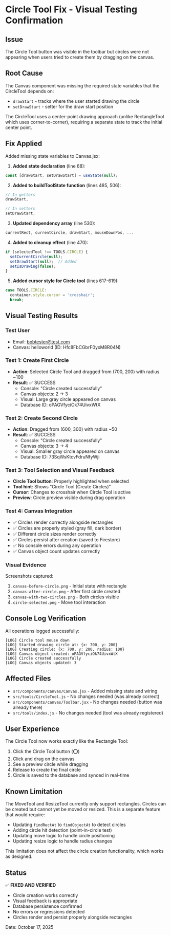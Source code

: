 # Circle Tool Fix - Visual Testing Confirmation

## Issue
The Circle Tool button was visible in the toolbar but circles were not appearing when users tried to create them by dragging on the canvas.

## Root Cause
The Canvas component was missing the required state variables that the CircleTool depends on:
- `drawStart` - tracks where the user started drawing the circle
- `setDrawStart` - setter for the draw start position

The CircleTool uses a center-point drawing approach (unlike RectangleTool which uses corner-to-corner), requiring a separate state to track the initial center point.

## Fix Applied
Added missing state variables to Canvas.jsx:

1. **Added state declaration** (line 68):
```javascript
const [drawStart, setDrawStart] = useState(null);
```

2. **Added to buildToolState function** (lines 485, 506):
```javascript
// In getters
drawStart,

// In setters
setDrawStart,
```

3. **Updated dependency array** (line 530):
```javascript
currentRect, currentCircle, drawStart, mouseDownPos, ...
```

4. **Added to cleanup effect** (line 470):
```javascript
if (selectedTool !== TOOLS.CIRCLE) {
  setCurrentCircle(null);
  setDrawStart(null);  // Added
  setIsDrawing(false);
}
```

5. **Added cursor style for Circle tool** (lines 617-619):
```javascript
case TOOLS.CIRCLE:
  container.style.cursor = 'crosshair';
  break;
```

## Visual Testing Results

### Test User
- Email: bobtester@test.com
- Canvas: helloworld (ID: Hfc8FbCGbrF0yxM8R04N)

### Test 1: Create First Circle
- **Action**: Selected Circle Tool and dragged from (700, 200) with radius ~100
- **Result**: ✅ SUCCESS
  - Console: "Circle created successfully"
  - Canvas objects: 2 → 3
  - Visual: Large gray circle appeared on canvas
  - Database ID: oPAGVfyciOk74UivxWtX

### Test 2: Create Second Circle
- **Action**: Dragged from (600, 300) with radius ~50
- **Result**: ✅ SUCCESS
  - Console: "Circle created successfully"
  - Canvas objects: 3 → 4
  - Visual: Smaller gray circle appeared on canvas
  - Database ID: 73SqWsKtcvFdruNfyWji

### Test 3: Tool Selection and Visual Feedback
- **Circle Tool button**: Properly highlighted when selected
- **Tool hint**: Shows "Circle Tool (Create Circles)"
- **Cursor**: Changes to crosshair when Circle Tool is active
- **Preview**: Circle preview visible during drag operation

### Test 4: Canvas Integration
- ✅ Circles render correctly alongside rectangles
- ✅ Circles are properly styled (gray fill, dark border)
- ✅ Different circle sizes render correctly
- ✅ Circles persist after creation (saved to Firestore)
- ✅ No console errors during any operation
- ✅ Canvas object count updates correctly

### Visual Evidence
Screenshots captured:
1. `canvas-before-circle.png` - Initial state with rectangle
2. `canvas-after-circle.png` - After first circle created
3. `canvas-with-two-circles.png` - Both circles visible
4. `circle-selected.png` - Move tool interaction

## Console Log Verification
All operations logged successfully:
```
[LOG] Circle tool mouse down
[LOG] Started drawing circle at: {x: 700, y: 200}
[LOG] Creating circle: {x: 700, y: 200, radius: 100}
[LOG] Canvas object created: oPAGVfyciOk74UivxWtX
[LOG] Circle created successfully
[LOG] Canvas objects updated: 3
```

## Affected Files
- `src/components/canvas/Canvas.jsx` - Added missing state and wiring
- `src/tools/CircleTool.js` - No changes needed (was already correct)
- `src/components/canvas/Toolbar.jsx` - No changes needed (button was already there)
- `src/tools/index.js` - No changes needed (tool was already registered)

## User Experience
The Circle Tool now works exactly like the Rectangle Tool:
1. Click the Circle Tool button (⭕)
2. Click and drag on the canvas
3. See a preview circle while dragging
4. Release to create the final circle
5. Circle is saved to the database and synced in real-time

## Known Limitation
The MoveTool and ResizeTool currently only support rectangles. Circles can be created but cannot yet be moved or resized. This is a separate feature that would require:
- Updating `findRectAt` to `findObjectAt` to detect circles
- Adding circle hit detection (point-in-circle test)
- Updating move logic to handle circle positioning
- Updating resize logic to handle radius changes

This limitation does not affect the circle creation functionality, which works as designed.

## Status
✅ **FIXED AND VERIFIED**
- Circle creation works correctly
- Visual feedback is appropriate
- Database persistence confirmed
- No errors or regressions detected
- Circles render and persist properly alongside rectangles

Date: October 17, 2025

